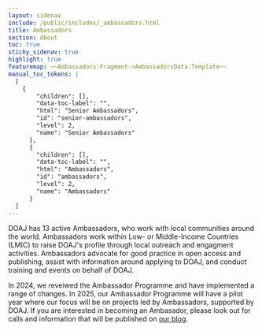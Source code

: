 ```yaml
---
layout: sidenav
include: /public/includes/_ambassadors.html
title: Ambassadors
section: About
toc: true
sticky_sidenav: true
highlight: true
featuremap: ~~Ambassadors:Fragment->AmbassadorsData:Template~~
manual_toc_tokens: |
  [
    {
        "children": [],
        "data-toc-label": "",
        "html": "Senior Ambassadors",
        "id": "senior-ambassadors",
        "level": 2,
        "name": "Senior Ambassadors"
      },
      {
        "children": [],
        "data-toc-label": "",
        "html": "Ambassadors",
        "id": "ambassadors",
        "level": 2,
        "name": "Ambassadors"
      }
  ]
---
```


DOAJ has 13 active Ambassadors, who work with local communities around the world. Ambassadors work within Low- or Middle-Income Countries (LMIC) to raise DOAJ's profile through local outreach and engagment activities. Ambassadors advocate for good practice in open access and publishing, assist with information around applying to DOAJ, and conduct training and events on behalf of DOAJ. 

In 2024, we reveiwed the Ambassador Programme and have implemented a range of changes. In 2025, our Ambassador Programme will have a pilot year where our focus will be on projects led by Ambassadors, supported by DOAJ. If you are interested in becoming an Ambasador, please look out for calls and information that will be published on [our blog](https://blog.doaj.org/).